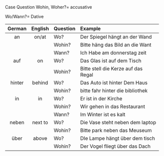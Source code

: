 
Case Question
Wohin, Woher?= accusative

Wo/Wann?= Dative


|German|English|Question|Example|
|:--------:|:--------:|:--------|:--------|
|an| on/at | Wo?    |Der Spiegel hängt an der Wand   |
|  |       | Wohin? | Bitte häng das Bild an die Want|
|  |       |Wann?   |Ich Habe am donnerstag zeit     |
|auf | on | Wo?   |Das Glas ist auf dem Tisch         |
|    |    | Wohin?|Bitte stell die Kerze auf das Regal|
|hinter |behind | Wo? | Das Auto ist hinter Dem Haus|
|||Wohin?| bitte fahr hinter die bibliothek|
|in| in | Wo?    |Er ist in der Kirche   |
|  |       | Wohin? | Wir gehen in das Restaurant|
|  |       |Wann?   |Im Winter ist es kalt     |
|neben | next to | Wo?   | Die Vase steht neben dem laptop         |
|    |    | Wohin?|Bitte park neben das Meuseum|
|über |above | Wo? | DIe Lampe hängt über dem tisch|
|||Wohin?|Der Vogel fliegt über das Dach|
